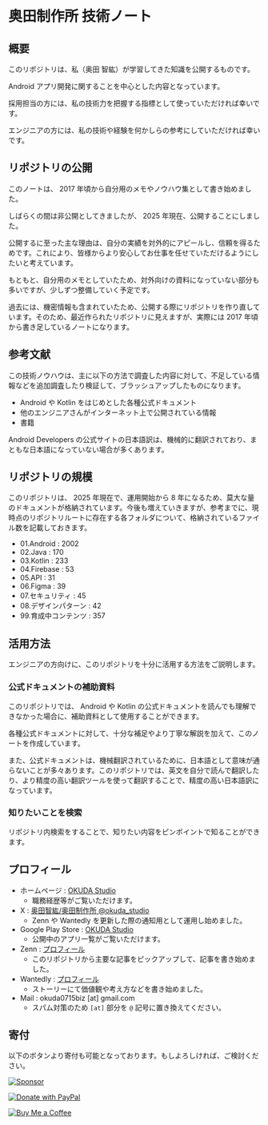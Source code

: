 # 奥田制作所 技術ノート

## 概要

このリポジトリは、私（奥田 智紘）が学習してきた知識を公開するものです。

Android アプリ開発に関することを中心とした内容となっています。

採用担当の方には、私の技術力を把握する指標として使っていただければ幸いです。

エンジニアの方には、私の技術や経験を何かしらの参考にしていただければ幸いです。


## リポジトリの公開

このノートは、 2017 年頃から自分用のメモやノウハウ集として書き始めました。

しばらくの間は非公開としてきましたが、 2025 年現在、公開することにしました。

公開するに至った主な理由は、自分の実績を対外的にアピールし、信頼を得るためです。これにより、皆様からより安心してお仕事を任せていただけるようにしたいと考えています。

もともと、自分用のメモとしていたため、対外向けの資料になっていない部分も多いですが、少しずつ整備していく予定です。

過去には、機密情報も含まれていたため、公開する際にリポジトリを作り直しています。そのため、最近作られたリポジトリに見えますが、実際には 2017 年頃から書き足しているノートになります。


## 参考文献

この技術ノウハウは、主に以下の方法で調査した内容に対して、不足している情報などを追加調査したり検証して、ブラッシュアップしたものになります。

- Android や Kotlin をはじめとした各種公式ドキュメント
- 他のエンジニアさんがインターネット上で公開されている情報
- 書籍

Android Developers の公式サイトの日本語訳は、機械的に翻訳されており、まともな日本語になっていない場合が多くあります。


## リポジトリの規模

このリポジトリは、 2025 年現在で、運用開始から 8 年になるため、莫大な量のドキュメントが格納されています。今後も増えていきますが、参考までに、現時点のリポジトリルートに存在する各フォルダについて、格納されているファイル数を記載しておきます。

- 01.Android : 2002
- 02.Java : 170
- 03.Kotlin : 233
- 04.Firebase : 53
- 05.API : 31
- 06.Figma : 39
- 07.セキュリティ : 45
- 08.デザインパターン : 42
- 99.育成中コンテンツ : 357


## 活用方法

エンジニアの方向けに、このリポジトリを十分に活用する方法をご説明します。

### 公式ドキュメントの補助資料

このリポジトリでは、 Android や Kotlin の公式ドキュメントを読んでも理解できなかった場合に、補助資料として使用することができます。

各種公式ドキュメントに対して、十分な補足やより丁寧な解説を加えて、このノートを作成しています。

また、公式ドキュメントは、機械翻訳されているために、日本語として意味が通らないことが多々あります。このリポジトリでは、英文を自分で読んで翻訳したり、より精度の高い翻訳ツールを使って翻訳することで、精度の高い日本語訳になっています。


### 知りたいことを検索

リポジトリ内検索をすることで、知りたい内容をピンポイントで知ることができます。


## プロフィール

- ホームページ : [OKUDA Studio](https://sites.google.com/view/okuda0715biz/%E3%83%9B%E3%83%BC%E3%83%A0)
  - 職務経歴等がご覧いただけます。
- X : [奥田智紘/奥田制作所 @okuda_studio](https://x.com/okuda_studio)
  - Zenn や Wantedly を更新した際の通知用として運用し始めました。
- Google Play Store : [OKUDA Studio](https://play.google.com/store/apps/dev?id=8535228467829048647)
  - 公開中のアプリ一覧がご覧いただけます。
- Zenn : [プロフィール](https://zenn.dev/okuda0715tech)
  - このリポジトリから主要な記事をピックアップして、記事を書き始めました。
- Wantedly : [プロフィール](https://www.wantedly.com/id/okuda_tomohiro)
  - ストーリーにて価値観や考え方などを書き始めました。
- Mail : okuda0715biz [at] gmail.com
  - スパム対策のため ` [at] ` 部分を `@` 記号に置き換えてください。


## 寄付

以下のボタンより寄付も可能となっております。もしよろしければ、ご検討ください。

<!-- GitHub Sponsors -->
[![Sponsor](https://img.shields.io/badge/Github%20Sponsor-💛-ebebeb?style=flat)](https://github.com/sponsors/okuda0715tech)

<!-- PayPal -->
[![Donate with PayPal](https://img.shields.io/badge/PayPal-💲-bedafa?logo=paypal&style=flat)](https://www.paypal.me/okudatomohiro)

<!-- Buy Me a Coffee -->
[![Buy Me a Coffee](https://img.shields.io/badge/Buy%20Me%20a%20Coffee-☕-FFDD00?style=flat)](https://buymeacoffee.com/okuda.tomohiro)

